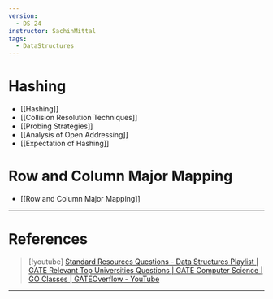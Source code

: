 ```yaml
---
version:
  - DS-24
instructor: SachinMittal
tags:
  - DataStructures
---
```



# Hashing
- [[Hashing]]
- [[Collision Resolution Techniques]]
- [[Probing Strategies]]
- [[Analysis of Open Addressing]]
- [[Expectation of Hashing]]

# Row and Column Major Mapping
- [[Row and Column Major Mapping]]

---

# References

> [!youtube] 
> [Standard Resources Questions - Data Structures Playlist | GATE Relevant Top Universities Questions | GATE Computer Science | GO Classes | GATEOverflow - YouTube](https://www.youtube.com/playlist?list=PLIPZ2_p3RNHi_0QW5bavzLyAJZ0ozFTJ3)

---
